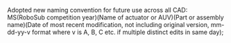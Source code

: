 Adopted new naming convention for future use across all CAD:
MS(RoboSub competition year)(Name of actuator or AUV)(Part or assembly name)(Date of most recent modification, not including original version, mm-dd-yy-v format where v is A, B, C etc. if multiple distinct edits in same day);

